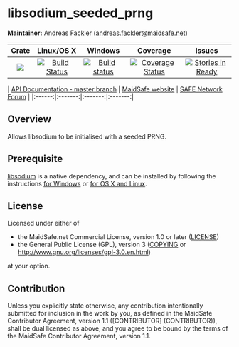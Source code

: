 # libsodium_seeded_prng

**Maintainer:** Andreas Fackler (andreas.fackler@maidsafe.net)

|Crate|Linux/OS X|Windows|Coverage|Issues|
|:---:|:--------:|:-----:|:------:|:----:|
|[![](http://meritbadge.herokuapp.com/libsodium_seeded_prng)](https://crates.io/crates/libsodium_seeded_prng)|[![Build Status](https://travis-ci.org/maidsafe/libsodium_seeded_prng.svg?branch=master)](https://travis-ci.org/maidsafe/libsodium_seeded_prng)|[![Build status](https://ci.appveyor.com/api/projects/status/hm12kd53jyfmxg9y/branch/master?svg=true)](https://ci.appveyor.com/project/MaidSafe-QA/libsodium-seeded-prng/branch/master)|[![Coverage Status](https://coveralls.io/repos/github/maidsafe/libsodium_seeded_prng/badge.svg?branch=master)](https://coveralls.io/github/maidsafe/libsodium_seeded_prng?branch=master)|[![Stories in Ready](https://badge.waffle.io/maidsafe/libsodium_seeded_prng.png?label=ready&title=Ready)](https://waffle.io/maidsafe/libsodium_seeded_prng)|

| [API Documentation - master branch](http://docs.maidsafe.net/libsodium_seeded_prng/master) | [MaidSafe website](http://maidsafe.net) | [SAFE Network Forum](https://forum.safenetwork.io) |
|:------:|:-------:|:-------:|:-------:|

## Overview

Allows libsodium to be initialised with a seeded PRNG.

## Prerequisite

[libsodium](https://github.com/jedisct1/libsodium) is a native dependency, and can be installed by following the instructions [for Windows](https://github.com/maidsafe/QA/blob/master/Documentation/Install%20libsodium%20for%20Windows.md) or [for OS X and Linux](https://github.com/maidsafe/QA/blob/master/Documentation/Install%20libsodium%20for%20OS%20X%20or%20Linux.md).

## License

Licensed under either of

* the MaidSafe.net Commercial License, version 1.0 or later ([LICENSE](LICENSE))
* the General Public License (GPL), version 3 ([COPYING](COPYING) or http://www.gnu.org/licenses/gpl-3.0.en.html)

at your option.

## Contribution

Unless you explicitly state otherwise, any contribution intentionally submitted for inclusion in the
work by you, as defined in the MaidSafe Contributor Agreement, version 1.1 ([CONTRIBUTOR]
(CONTRIBUTOR)), shall be dual licensed as above, and you agree to be bound by the terms of the
MaidSafe Contributor Agreement, version 1.1.
